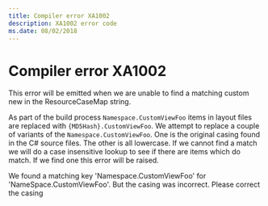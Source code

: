 ```yaml
---
title: Compiler error XA1002
description: XA1002 error code
ms.date: 08/02/2018
---
```

# Compiler error XA1002

This error will be emitted when we are unable to find a matching custom new in the 
ResourceCaseMap string. 

As part of the build process `Namespace.CustomViewFoo` items in layout files are
replaced with `{MD5Hash}.CustomViewFoo`. We attempt to replace a couple of variants
of the `Namespace.CustomViewFoo`. One is the original casing found in the C# source
files. The other is all lowercase. If we cannot find a match we will do a case 
insensitive lookup to see if there are items which do match. If we find one this 
error will be raised.

We found a matching key 'Namespace.CustomViewFoo' for 'NameSpace.CustomViewFoo'. But the casing was incorrect. Please correct the casing